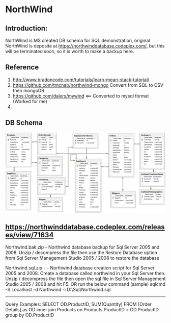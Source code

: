 # NorthWind
## Introduction:
NorthWind is MS created DB schema for SQL demonstration, original NorthWind is deposite at https://northwinddatabase.codeplex.com/, but this will be terminated soon, so it is worth to make a backup here.

## Reference
1. http://www.bradoncode.com/tutorials/learn-mean-stack-tutorial/ 
2. https://github.com/tmcnab/northwind-mongo
  Convert from SQL to CSV then mongoDB
3. https://github.com/dalers/mywind <== Converted to mysql format (Worked for me)
4. 

## DB Schema
   ![Alt](/images/Northwind.png "Title")
   
## https://northwinddatabase.codeplex.com/releases/view/71634
Northwind.bak.zip - Northwind database backup for Sql Server 2005 and 2008.
Unzip / decompress the file then use the Restore Database option from Sql Server Management Studio 2005 / 2008 to restore the database

Northwind.sql.zip - - Northwind database creation script for Sql Server 2005 and 2008.
Create a database called northwind in your Sql Server then.
Unzip / decompress the file then open the sql file in Sql Server Management Studio 2005 / 2008 and hit F5.
OR
run the below command (sample)
sqlcmd -S Localhost -d Northwind -i D:\Sql\Northwind.sql

************
Query Examples:
SELECT OD.ProductID, SUM(Quantity) FROM [Order Details] as OD inner join Products on Products.ProductID = OD.ProductID group by OD.ProductID
